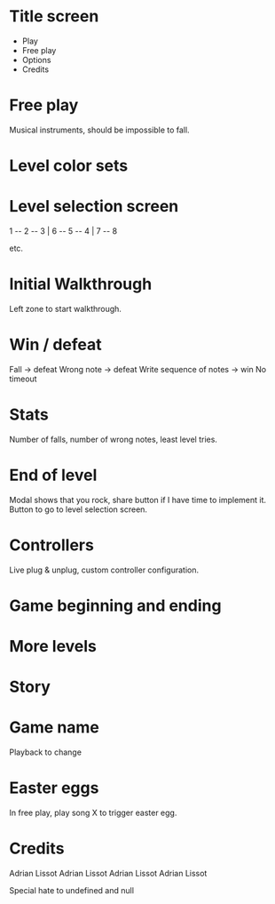 # Title screen

* Play
* Free play
* Options
* Credits

# Free play

Musical instruments, should be impossible to fall.

# Level color sets

# Level selection screen

1 -- 2 -- 3
          |
6 -- 5 -- 4
|
7 -- 8

etc.

# Initial Walkthrough

Left zone to start walkthrough.

# Win / defeat

Fall -> defeat
Wrong note -> defeat
Write sequence of notes -> win
No timeout

# Stats

Number of falls, number of wrong notes, least level tries.

# End of level

Modal shows that you rock, share button if I have time to implement it.
Button to go to level selection screen.

# Controllers

Live plug & unplug, custom controller configuration.

# Game beginning and ending

# More levels

# Story

# Game name

Playback to change

# Easter eggs

In free play, play song X to trigger easter egg.

# Credits

Adrian Lissot
Adrian Lissot
Adrian Lissot
Adrian Lissot

Special hate to undefined and null
